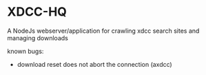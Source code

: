 XDCC-HQ
=========

A NodeJs webserver/application for crawling xdcc search sites and managing downloads

known bugs:
-	download reset does not abort the connection (axdcc)